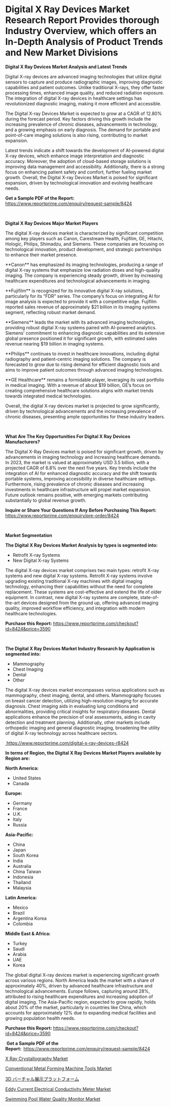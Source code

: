 <p><h1>Digital X Ray Devices Market Research Report Provides thorough Industry Overview, which offers an In-Depth Analysis of Product Trends and New Market Divisions</h1></p><p><strong>Digital X Ray Devices Market Analysis and Latest Trends</strong></p>
<p><p>Digital X-ray devices are advanced imaging technologies that utilize digital sensors to capture and produce radiographic images, improving diagnostic capabilities and patient outcomes. Unlike traditional X-rays, they offer faster processing times, enhanced image quality, and reduced radiation exposure. The integration of digital X-ray devices in healthcare settings has revolutionized diagnostic imaging, making it more efficient and accessible.</p><p>The Digital X-ray Devices Market is expected to grow at a CAGR of 12.80% during the forecast period. Key factors driving this growth include the increasing prevalence of chronic diseases, advancements in technology, and a growing emphasis on early diagnosis. The demand for portable and point-of-care imaging solutions is also rising, contributing to market expansion.</p><p>Latest trends indicate a shift towards the development of AI-powered digital X-ray devices, which enhance image interpretation and diagnostic accuracy. Moreover, the adoption of cloud-based storage solutions is improving data management and accessibility. Additionally, there is a strong focus on enhancing patient safety and comfort, further fueling market growth. Overall, the Digital X-ray Devices Market is poised for significant expansion, driven by technological innovation and evolving healthcare needs.</p></p>
<p><strong>Get a Sample PDF of the Report:&nbsp;</strong> <a href="https://www.reportprime.com/enquiry/request-sample/8424">https://www.reportprime.com/enquiry/request-sample/8424</a></p>
<p>&nbsp;</p>
<p><strong>Digital X Ray Devices Major Market Players</strong></p>
<p><p>The digital X-ray devices market is characterized by significant competition among key players such as Canon, Carestream Health, Fujifilm, GE, Hitachi, Hologic, Philips, Shimadzu, and Siemens. These companies are focusing on technological innovation, product development, and strategic partnerships to enhance their market presence.</p><p>**Canon** has emphasized its imaging technologies, producing a range of digital X-ray systems that emphasize low radiation doses and high-quality imaging. The company is experiencing steady growth, driven by increasing healthcare expenditures and technological advancements in imaging.</p><p>**Fujifilm** is recognized for its innovative digital X-ray solutions, particularly for its “FDR” series. The company’s focus on integrating AI for image analysis is expected to provide it with a competitive edge. Fujifilm reported sales revenue of approximately $21 billion in its imaging systems segment, reflecting robust market demand.</p><p>**Siemens** leads the market with its advanced imaging technologies, providing robust digital X-ray systems paired with AI-powered analytics. Siemens’ commitment to enhancing diagnostic capabilities and its extensive global presence positioned it for significant growth, with estimated sales revenue nearing $19 billion in imaging systems.</p><p>**Philips** continues to invest in healthcare innovations, including digital radiography and patient-centric imaging solutions. The company is forecasted to grow due to rising demand for efficient diagnostic tools and aims to improve patient outcomes through advanced imaging technologies.</p><p>**GE Healthcare** remains a formidable player, leveraging its vast portfolio in medical imaging. With a revenue of about $19 billion, GE’s focus on creating comprehensive healthcare solutions aligns with market trends towards integrated medical technologies.</p><p>Overall, the digital X-ray devices market is projected to grow significantly, driven by technological advancements and the increasing prevalence of chronic diseases, presenting ample opportunities for these industry leaders.</p></p>
<p>&nbsp;</p>
<p><strong>What Are The Key Opportunities For Digital X Ray Devices Manufacturers?</strong></p>
<p><p>The Digital X-Ray Devices market is poised for significant growth, driven by advancements in imaging technology and increasing healthcare demands. In 2023, the market is valued at approximately USD 3.5 billion, with a projected CAGR of 6.8% over the next five years. Key trends include the integration of AI for enhanced diagnostic accuracy and the shift towards portable systems, improving accessibility in diverse healthcare settings. Furthermore, rising prevalence of chronic diseases and increasing investments in healthcare infrastructure will propel market expansion. Future outlook remains positive, with emerging markets contributing substantially to global revenue growth.</p></p>
<p><strong>Inquire or Share Your Questions If Any Before Purchasing This Report:</strong> <a href="https://www.reportprime.com/enquiry/pre-order/8424">https://www.reportprime.com/enquiry/pre-order/8424</a></p>
<p>&nbsp;</p>
<p><strong>Market Segmentation</strong></p>
<p><strong>The Digital X Ray Devices Market Analysis by types is segmented into:</strong></p>
<p><ul><li>Retrofit X-ray Systems</li><li>New Digital X-ray Systems</li></ul></p>
<p><p>The digital X-ray devices market comprises two main types: retrofit X-ray systems and new digital X-ray systems. Retrofit X-ray systems involve upgrading existing traditional X-ray machines with digital imaging technology, enhancing their capabilities without the need for complete replacement. These systems are cost-effective and extend the life of older equipment. In contrast, new digital X-ray systems are complete, state-of-the-art devices designed from the ground up, offering advanced imaging quality, improved workflow efficiency, and integration with modern healthcare technologies.</p></p>
<p><strong>Purchase this Report:&nbsp;</strong><a href="https://www.reportprime.com/checkout?id=8424&price=3590">https://www.reportprime.com/checkout?id=8424&price=3590</a></p>
<p>&nbsp;</p>
<p><strong>The Digital X Ray Devices Market Industry Research by Application is segmented into:</strong></p>
<p><ul><li>Mammography</li><li>Chest Imaging</li><li>Dental</li><li>Other</li></ul></p>
<p><p>The digital X-ray devices market encompasses various applications such as mammography, chest imaging, dental, and others. Mammography focuses on breast cancer detection, utilizing high-resolution imaging for accurate diagnosis. Chest imaging aids in evaluating lung conditions and abnormalities, providing critical insights for respiratory diseases. Dental applications enhance the precision of oral assessments, aiding in cavity detection and treatment planning. Additionally, other markets include orthopedic imaging and general diagnostic imaging, broadening the utility of digital X-ray technology across healthcare sectors.</p></p>
<p><a href="https://www.reportprime.com/digital-x-ray-devices-r8424">&nbsp;https://www.reportprime.com/digital-x-ray-devices-r8424</a></p>
<p><strong>In terms of Region, the Digital X Ray Devices Market Players available by Region are:</strong></p>
<p>
    <p> <strong> North America: </strong>
        <ul>
            <li>United States</li>
            <li>Canada</li>
        </ul>
        </p> 
    <p> <strong> Europe: </strong>
        <ul>
            <li>Germany</li>
            <li>France</li>
            <li>U.K.</li>
            <li>Italy</li>
            <li>Russia</li>
        </ul>
        </p> 
    <p> <strong> Asia-Pacific: </strong>
        <ul>
            <li>China</li>
            <li>Japan</li>
            <li>South Korea</li>
            <li>India</li>
            <li>Australia</li>
            <li>China Taiwan</li>
            <li>Indonesia</li>
            <li>Thailand</li>
            <li>Malaysia</li>
        </ul>
        </p> 
    <p> <strong> Latin America: </strong>
        <ul>
            <li>Mexico</li>
            <li>Brazil</li>
            <li>Argentina Korea</li>
            <li>Colombia</li>
        </ul>
        </p> 
    <p> <strong> Middle East & Africa: </strong>
        <ul>
            <li>Turkey</li>
            <li>Saudi</li>
            <li>Arabia</li>
            <li>UAE</li>
            <li>Korea</li>
        </ul>
    </p>
    </p>
<p><p>The global digital X-ray devices market is experiencing significant growth across various regions. North America leads the market with a share of approximately 40%, driven by advanced healthcare infrastructure and technological advancements. Europe follows, capturing around 28%, attributed to rising healthcare expenditures and increasing adoption of digital imaging. The Asia-Pacific region, expected to grow rapidly, holds about 20% of the market, particularly in countries like China, which accounts for approximately 12% due to expanding medical facilities and growing population health needs.</p></p>
<p><strong>Purchase this Report: </strong><a href="https://www.reportprime.com/checkout?id=8424&price=3590">https://www.reportprime.com/checkout?id=8424&price=3590</a></p>
<p>&nbsp;<strong>Get a Sample PDF of the Report:&nbsp;&nbsp;</strong><a href="https://www.reportprime.com/enquiry/request-sample/8424">https://www.reportprime.com/enquiry/request-sample/8424</a></p>
<p><strong></strong></p>
<p><p><a href="https://github.com/HobertDavis43/Market-Research-Report-List-1/blob/main/x-ray-crystallography-market.md">X Ray Crystallography Market</a></p><p><a href="https://medium.com/@clairhane1992/the-conventional-metal-forming-machine-tools-market-has-grown-significantly-as-a-result-of-a217ed4e40d1">Conventional Metal Forming Machine Tools Market</a></p><p><a href="https://medium.com/@coleensxrkkn/3d-virtual-exhibition-platform-market-%E3%81%AE%E3%82%B0%E3%83%AD%E3%83%BC%E3%83%90%E3%83%AB%E5%B8%82%E5%A0%B4%E6%A6%82%E8%A6%81%E3%81%AF-%E4%B8%96%E7%95%8C%E3%81%8A%E3%82%88%E3%81%B3%E4%B8%BB%E8%A6%81%E5%B8%82%E5%A0%B4%E3%81%AB%E3%81%8A%E3%81%91%E3%82%8B%E6%A5%AD%E7%95%8C%E3%81%AB%E5%BD%B1%E9%9F%BF%E3%82%92%E4%B8%8E%E3%81%88%E3%82%8B%E4%B8%BB%E8%A6%81%E3%81%AA%E3%83%88%E3%83%AC%E3%83%B3%E3%83%89%E3%81%AB%E3%81%A4%E3%81%84%E3%81%A6-%E7%8B%AC%E8%87%AA%E3%81%AE%E8%A6%96%E7%82%B9%E3%82%92%E6%8F%90%E4%BE%9B%E3%81%97%E3%81%BE%E3%81%99-fe2ef76fbb46">3D バーチャル展示プラットフォーム</a></p><p><a href="https://www.linkedin.com/pulse/why-should-you-invest-eddy-current-electrical-conductivity-hvktf?trackingId=n5xYkxFIRN6wSYYayidkqw%3D%3D">Eddy Current Electrical Conductivity Meter Market</a></p><p><a href="https://issuu.com/reportprime-2/docs/swimming-pool-water-quality-monitor_2938d988d8d08c">Swimming Pool Water Quality Monitor Market</a></p></p>